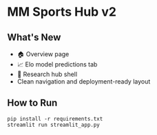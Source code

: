 # MM Sports Hub v2

## What's New
- 🏠 Overview page
- 📈 Elo model predictions tab
- 🔬 Research hub shell
- Clean navigation and deployment-ready layout

## How to Run
```
pip install -r requirements.txt
streamlit run streamlit_app.py
```